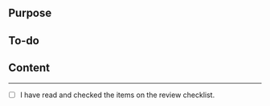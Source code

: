 <!--- THESE LINES ARE COMMENTED -->
## Purpose 
<!--- One sentence to describe the purpose of this PR, refer to any linked issues:
#14 -- this will link to issue 14
Closes #2 -- this will automatically close issue 2 on PR merge
-->


## To-do
<!---  list of proposed tasks in the PR, move to "Content" on completion 
- Proposed task
-->


## Content
<!---  specific tasks that are currently complete 
- Solution implemented
-->


<!---
Review checklist

I have:
- followed the codebase contribution guide: https://clima.github.io/ClimateMachine.jl/latest/Contributing/
- followed the style guide: https://clima.github.io/ClimateMachine.jl/latest/DevDocs/CodeStyle/
- followed the documentation policy: https://github.com/CliMA/policies/wiki/Documentation-Policy
- checked that this PR does not duplicate an open PR.

In the Content, I have included 
- relevant unit tests, and integration tests, 
- appropriate docstrings on all functions, structs, and modules, and included relevant documentation.

-->

----
- [ ] I have read and checked the items on the review checklist.
